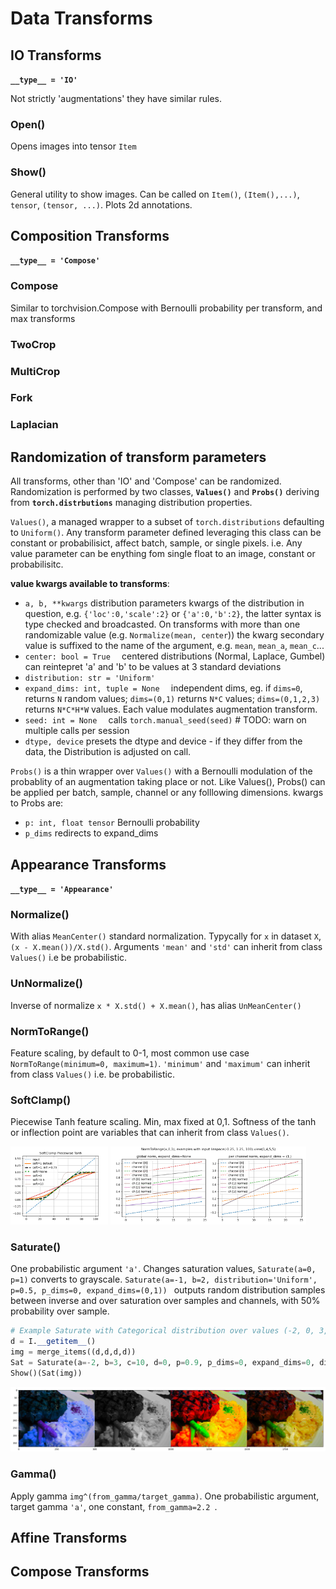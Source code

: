 # Data Transforms

## IO Transforms
**`__type__ = 'IO'`**

Not strictly 'augmentations' they have similar rules.

### Open()
Opens images into tensor `Item`
### Show()
General utility to show images. Can be called on `Item()`, `(Item(),...)`, `tensor`, `(tensor, ...)`. Plots 2d annotations.
## Composition Transforms
**`__type__ = 'Compose'`**
### Compose
Similar to torchvision.Compose with Bernoulli probability per transform, and max transforms
### TwoCrop
### MultiCrop
### Fork
### Laplacian

## Randomization of transform parameters
All transforms, other than 'IO' and 'Compose' can be randomized. Randomization is performed by two classes, **`Values()`** and **`Probs()`** deriving from **`torch.distrbutions`** managing distribution properties.

`Values()`, a managed wrapper to a subset of `torch.distributions`  defaulting to `Uniform()`. Any transform parameter defined leveraging this class can be constant or probabilisict, affect batch, sample, or single pixels. i.e. Any value parameter can be enything fom single float to an image, constant or probabilisitc.<br> 

**value kwargs available to transforms**:
*  `a, b, **kwargs`  distribution parameters kwargs of the distribution in question, e.g. `{'loc':0,'scale':2}` or `{'a':0,'b':2}`, the latter syntax is type checked and broadcasted. On transforms with more than one randomizable value (e.g. `Normalize(mean, center`)) the kwarg secondary value is suffixed to the name of the argument, e.g. `mean`, `mean_a`, `mean_c`...
*   `center: bool = True  ` centered distributions (Normal, Laplace, Gumbel) can reintepret 'a' and 'b' to be values at 3 standard deviations
*   `distribution: str = 'Uniform'`
*   `expand_dims: int, tuple = None  `   independent dims, eg. if `dims=0`, returns `N` random values; `dims=(0,1)` returns `N*C` values; `dims=(0,1,2,3)` returns `N*C*H*W` values. Each value modulates augmentation transform.  
*   `seed: int = None  `   calls `torch.manual_seed(seed)` # TODO: warn on multiple calls per session
*   `dtype, device`   presets the dtype and device - if they differ from the data, the Distribution is adjusted on call.

`Probs()` is a thin wrapper over `Values()` with a Bernoulli modulation of the probablity of an augmentation taking place or not. Like Values(), Probs() can be applied per batch, sample, channel or any folllowing dimensions. kwargs to Probs are: 
* `p: int, float tensor`   Bernoulli probability
* `p_dims` redirects to expand_dims 

## Appearance Transforms
**`__type__ = 'Appearance'`**

### **Normalize()**
With alias  `MeanCenter()` standard normalization. Typycally for `x` in dataset `X`, `(x - X.mean())/X.std()`. Arguments `'mean'` and `'std'`  can inherit from class `Values()` i.e be probabilistic. 

### **UnNormalize()**
Inverse of normalize `x * X.std() + X.mean()`, has alias `UnMeanCenter()`

### **NormToRange()**
Feature scaling, by default to 0-1, most common use case `NormToRange(minimum=0, maximum=1)`. `'minimum'` and `'maximum'` can inherit from class `Values()` i.e. be probabilistic.

### **SoftClamp()**
Piecewise Tanh feature scaling. Min, max fixed at 0,1. Softness of the tanh or inflection point are variables that can inherit from class `Values()`.

<div align="left">
  <img width="31%" src=".github/SoftClamp.png">
  <img width="62%" src=".github/NormToRange.png">
</div>


### **Saturate()**
One probabilistic argument `'a'`. Changes saturation values, `Saturate(a=0, p=1)` converts to grayscale. `Saturate(a=-1, b=2, distribution='Uniform', p=0.5, p_dims=0, expand_dims=(0,1)) ` outputs random distribution samples between inverse and over saturation over samples and channels, with 50% probability over sample.
```python
# Example Saturate with Categorical distribution over values (-2, 0, 3, 10) with 90% probability.
d = I.__getitem__()
img = merge_items((d,d,d,d))
Sat = Saturate(a=-2, b=3, c=10, d=0, p=0.9, p_dims=0, expand_dims=0, distribution="Categorical", for_display=True)
Show()(Sat(img))
```
<div align="center">
  <img width="100%" src=".github/Saturate_Categorical_abcd.png">
</div>

### **Gamma()**
Apply gamma `img^(from_gamma/target_gamma)`. One probabilistic argument, target gamma `'a'`, one constant, `from_gamma=2.2 `. 


## Affine Transforms


## Compose Transforms